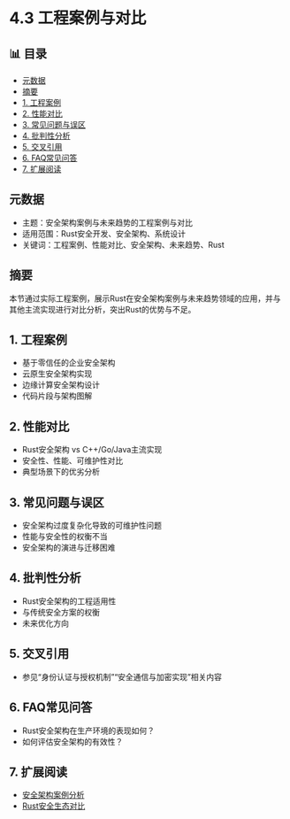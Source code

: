 ﻿# 4.3 工程案例与对比


## 📊 目录

- [元数据](#元数据)
- [摘要](#摘要)
- [1. 工程案例](#1-工程案例)
- [2. 性能对比](#2-性能对比)
- [3. 常见问题与误区](#3-常见问题与误区)
- [4. 批判性分析](#4-批判性分析)
- [5. 交叉引用](#5-交叉引用)
- [6. FAQ常见问答](#6-faq常见问答)
- [7. 扩展阅读](#7-扩展阅读)


## 元数据

- 主题：安全架构案例与未来趋势的工程案例与对比
- 适用范围：Rust安全开发、安全架构、系统设计
- 关键词：工程案例、性能对比、安全架构、未来趋势、Rust

## 摘要

本节通过实际工程案例，展示Rust在安全架构案例与未来趋势领域的应用，并与其他主流实现进行对比分析，突出Rust的优势与不足。

## 1. 工程案例

- 基于零信任的企业安全架构
- 云原生安全架构实现
- 边缘计算安全架构设计
- 代码片段与架构图解

## 2. 性能对比

- Rust安全架构 vs C++/Go/Java主流实现
- 安全性、性能、可维护性对比
- 典型场景下的优劣分析

## 3. 常见问题与误区

- 安全架构过度复杂化导致的可维护性问题
- 性能与安全性的权衡不当
- 安全架构的演进与迁移困难

## 4. 批判性分析

- Rust安全架构的工程适用性
- 与传统安全方案的权衡
- 未来优化方向

## 5. 交叉引用

- 参见“身份认证与授权机制”“安全通信与加密实现”相关内容

## 6. FAQ常见问答

- Rust安全架构在生产环境的表现如何？
- 如何评估安全架构的有效性？

## 7. 扩展阅读

- [安全架构案例分析](https://martinfowler.com/articles/patterns-of-distributed-systems/)
- [Rust安全生态对比](https://github.com/rust-lang/awesome-rust#security)
